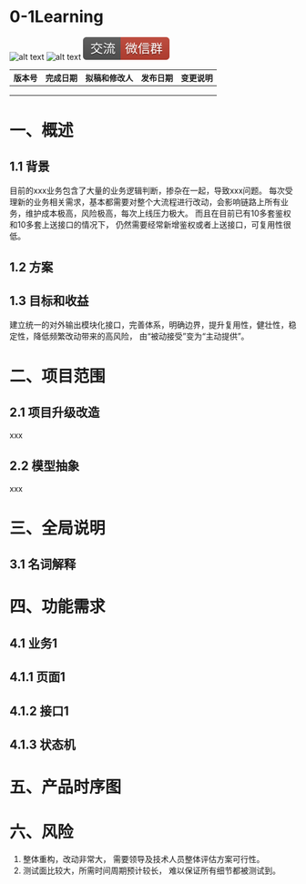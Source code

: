 # 0-1Learning

![alt text](../static/common/svg/luoxiaosheng.svg "公众号")
![alt text](../static/common/svg/luoxiaosheng_learning.svg "学习")
![alt text](../static/common/svg/luoxiaosheng_wechat.svg "微信")



|版本号	|完成日期	|拟稿和修改人	|发布日期	|变更说明|
|---|---|---|---|---|
|   |   |   |   |   |
|   |   |   |   |   |
|   |   |   |   |   |


# 一、概述
## 1.1 背景
目前的xxx业务包含了大量的业务逻辑判断，掺杂在一起，导致xxx问题。
每次受理新的业务相关需求，基本都需要对整个大流程进行改动，会影响链路上所有业务，维护成本极高，风险极高，每次上线压力极大。
而且在目前已有10多套鉴权和10多套上送接口的情况下， 仍然需要经常新增鉴权或者上送接口，可复用性很低。

## 1.2 方案

## 1.3 目标和收益
建立统一的对外输出模块化接口，完善体系，明确边界，提升复用性，健壮性，稳定性，降低频繁改动带来的高风险， 由“被动接受”变为“主动提供”。


# 二、项目范围
## 2.1 项目升级改造
xxx

## 2.2 模型抽象
xxx


# 三、全局说明

## 3.1 名词解释


# 四、功能需求

## 4.1 业务1
## 4.1.1 页面1
## 4.1.2 接口1
## 4.1.3 状态机


# 五、产品时序图

# 六、风险
1. 整体重构，改动非常大， 需要领导及技术人员整体评估方案可行性。
2. 测试面比较大，所需时间周期预计较长， 难以保证所有细节都被测试到。




